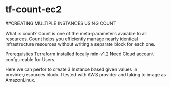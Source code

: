 # tf-count-ec2
##CREATING MULTIPLE INSTANCES USING COUNT


What is count?
  Count is one of the meta-parameters avaiable to all resources.
  Count helps you efficiently manage nearly identical infrastructure resources without writing a separate block for each one.


Prerequisites
  Terraform installed locally min-v1.2
  Need Cloud account confgureable for Users.
  

Here we can perfor to create 3 Instance based given values in provider,resources block. I tested with AWS provider and taking to image as AmazonLinux.
